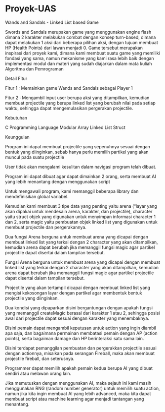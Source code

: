 # Proyek-UAS
Wands and Sandals - Linked List based Game

Swords and Sandals merupakan game yang menggunakan engine flash dimana 2 karakter melakukan combat dengan konsep turn-based, dimana dapat melakukan 1 aksi dari beberapa pilihan aksi, dengan tujuan membuat HP (Health Points) dari lawan menjadi 0.
Game tersebut merupakan inspirasi dari proyek kami, dimana kami membuat suatu game yang memiliki fondasi yang sama, namun mekanisme yang kami rasa lebih baik dengan implementasi modul dan materi yang sudah diajarkan dalam mata kuliah Algoritma dan Pemrograman

Detail Fitur

Fitur 1 : Memainkan game Wands and Sandals sebagai Player 1 

Fitur 2 : Mengambil input user berupa aksi yang ditampilkan, kemudian membuat projectile yang berupa linked list yang berubah nilai pada setiap waktu, sehingga dapat mengemulasikan pergerakan projectile.

Kebutuhan

C Programming Language
Modular
Array
Linked List
Struct


Keunggulan

Program ini dapat membuat projectile yang sepenuhnya sesuai dengan bentuk yang diinginkan, sebab hanya perlu memilih partikel yang akan muncul pada suatu projectile

User tidak akan mengalami kesulitan dalam navigasi program telah dibuat.

Program ini dapat dibuat agar dapat dimainkan 2 orang, serta membuat AI yang lebih menantang dengan menggunakan script


Untuk mengawali program, kami memanggil beberapa library dan mendefinisikan global variabel.

Kemudian kami membuat 3 tipe data yang penting yaitu arena (“layar yang akan dipakai untuk mendesain arena, karakter, dan projectile), character yaitu struct objek yang digunakan untuk menyimpan informasi character 1 dan 2, serta magic yaitu pembuatan objek linked list yang digunakan untuk membuat projectile dan pergerakannya.

Dua fungsi Arena berguna untuk membuat arena yang dicapai dengan membuat linked list yang terkai dengan 2 character yang akan ditampilkan, kemudian arena dapat berubah jika memanggil fungsi magic agar partikel projectile dapat disertai dalam tampilan tersebut.

Fungsi Arena berguna untuk membuat arena yang dicapai dengan membuat linked list yang terkai dengan 2 character yang akan ditampilkan, kemudian arena dapat berubah jika memanggil fungsi magic agar partikel projectile dapat disertai dalam tampilan tersebut.

Projectile yang akan tertampil dicapai dengan membuat linked list yang mengisi kekosongan layar dengan partikel agar membentuk bentuk projectile yang diinginkan. 

Dua kondisi yang dipaparkan disini bergantungan dengan apakah fungsi yang memanggil createMagic berasal dari karakter 1 atau 2, sehingga posisi awal dari projectile dapat sesuai dengan karakter yang menembaknya.

Disini pemain dapat mengambil keputusan untuk action yang ingin diambil apa saja, dan bagaimana permainan membatasi pemain dengan AP (action points), serta bagaiman damage dan HP berinteraksi satu sama lain.

Disini terdapat pemanggilan pembuatan dan pergerakkan projectile sesuai dengan actionnya, misalkan pada serangan Fireball, maka akan membuat projectile fireball, dan seterusnya.

Programmer dapat memilih apakah pemain kedua berupa AI yang dibuat sendiri atau melawan orang lain.

Jika memutuskan dengan menggunakan AI, maka sejauh ini kami masih menggunakan RNG (random number generator) untuk memilih suatu action, namun jika kita ingin membuat AI yang lebih advanced, maka kita dapat membuat script atau machine learning agar menjadi tantangan yang menantang.
